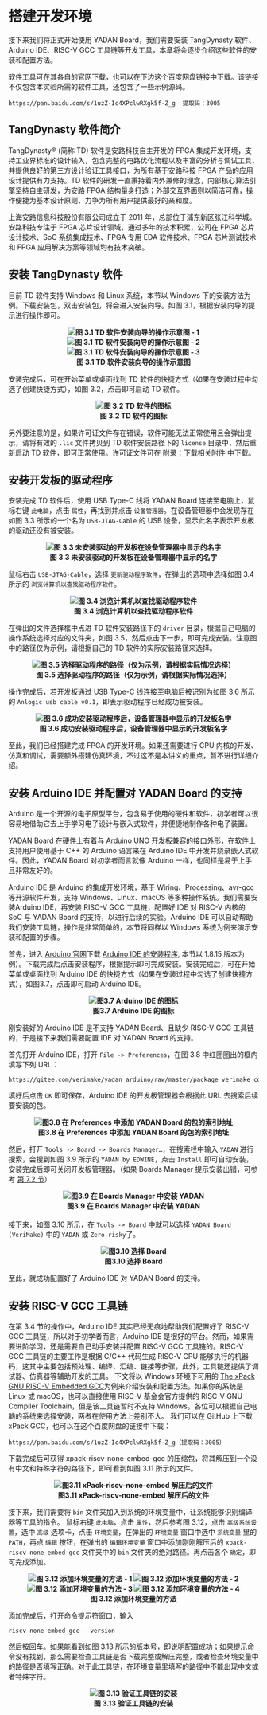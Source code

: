 # 搭建开发环境  
接下来我们将正式开始使用 YADAN Board，我们需要安装 TangDynasty 软件、Arduino IDE、RISC-V GCC 工具链等开发工具，本章将会逐步介绍这些软件的安装和配置方法。  
  
软件工具可在其各自的官网下载，也可以在下边这个百度网盘链接中下载。该链接不仅包含本实验所需的软件工具，还包含了一些示例源码。  
  
```
https://pan.baidu.com/s/1uzZ-Ic4XPclwRXgk5f-Z_g  提取码：3005
```
  
## TangDynasty 软件简介  
TangDynasty® (简称 TD) 软件是安路科技自主开发的 FPGA 集成开发环境，支持工业界标准的设计输入，包含完整的电路优化流程以及丰富的分析与调试工具，并提供良好的第三方设计验证工具接口，为所有基于安路科技 FPGA 产品的应用设计提供有力支持。TD 软件的研发一直秉持着内外兼修的理念，内部核心算法引擎坚持自主研发，为安路 FPGA 结构量身打造；外部交互界面则以简洁可靠，操作便捷为基本设计原则，力争为所有用户提供最好的亲和度。  
  
上海安路信息科技股份有限公司成立于 2011 年，总部位于浦东新区张江科学城。安路科技专注于 FPGA 芯片设计领域，通过多年的技术积累，公司在 FPGA 芯片设计技术、SoC 系统集成技术、FPGA 专用 EDA 软件技术、FPGA 芯片测试技术和 FPGA 应用解决方案等领域均有技术突破。  
  
## 安装 TangDynasty 软件
目前 TD 软件支持 Windows 和 Linux 系统，本节以 Windows 下的安装方法为例。下载安装包，双击安装包，将会进入安装向导。如图 3.1，根据安装向导的提示进行操作即可。  
  
**<center>![图 3.1 TD 软件安装向导的操作示意图 - 1](imgs/img_03_01.png)  
![图 3.1 TD 软件安装向导的操作示意图 - 2](imgs/img_03_02.png)  
![图 3.1 TD 软件安装向导的操作示意图 - 3](imgs/img_03_03.png)  
图 3.1 TD 软件安装向导的操作示意图</center>**
  
安装完成后，可在开始菜单或桌面找到 TD 软件的快捷方式（如果在安装过程中勾选了创建快捷方式），如图 3.2，点击即可启动 TD 软件。  
  
**<center>![图 3.2 TD 软件的图标](imgs/img_03_04.png)  
图 3.2 TD 软件的图标</center>**
  
另外要注意的是，如果许可证文件存在错误，软件可能无法正常使用且会弹出提示，请将有效的 `.lic` 文件拷贝到 TD 软件安装路径下的 `license` 目录中，然后重新启动 TD 软件，即可正常使用。许可证文件可在 [附录：下载相关附件](chap8.html#) 中下载。  
  
## 安装开发板的驱动程序
安装完成 TD 软件后，使用 USB Type-C 线将 YADAN Board 连接至电脑上，鼠标右键 `此电脑`，点击 `属性`，再找到并点击 `设备管理器`。在设备管理器中会发现存在如图 3.3 所示的一个名为 `USB-JTAG-Cable` 的 USB 设备，显示此名字表示开发板的驱动还没有被安装。  

**<center>![图 3.3 未安装驱动的开发板在设备管理器中显示的名字](imgs/img_03_05.png)  
图 3.3 未安装驱动的开发板在设备管理器中显示的名字</center>**  

鼠标右击 `USB-JTAG-Cable`，选择 `更新驱动程序软件`，在弹出的选项中选择如图 3.4 所示的 `浏览计算机以查找驱动程序软件`。  
  
**<center>![图 3.4 浏览计算机以查找驱动程序软件](imgs/img_03_06.png)  
图 3.4 浏览计算机以查找驱动程序软件</center>**  

在弹出的文件选择框中点进 TD 软件安装路径下的 `driver` 目录，根据自己电脑的操作系统选择对应的文件夹，如图 3.5，然后点击下一步，即可完成安装。注意图中的路径仅为示例，请根据自己的 TD 软件的实际安装路径来选择。  

**<center>![图 3.5 选择驱动程序的路径（仅为示例，请根据实际情况选择）](imgs/img_03_07.png)  
图 3.5 选择驱动程序的路径（仅为示例，请根据实际情况选择）</center>**  

操作完成后，若开发板通过 USB Type-C 线连接至电脑后被识别为如图 3.6 所示的 `Anlogic usb cable v0.1`，即表示驱动程序已经成功被安装。  

**<center>![图 3.6 成功安装驱动程序后，设备管理器中显示的开发板名字](imgs/img_03_08.png)  
图 3.6 成功安装驱动程序后，设备管理器中显示的开发板名字</center>**

至此，我们已经搭建完成 FPGA 的开发环境。如果还需要进行 CPU 内核的开发、仿真和调试，需要额外搭建仿真环境，不过这不是本讲义的重点，暂不进行详细介绍。  
  
  
## 安装 Arduino IDE 并配置对 YADAN Board 的支持
Arduino 是一个开源的电子原型平台，包含易于使用的硬件和软件，初学者可以很容易地借助它去上手学习电子设计与嵌入式软件，并便捷地制作各种电子装置。  
  
YADAN Board 在硬件上有着与 Arduino UNO 开发板兼容的接口外形，在软件上支持用户使用基于 C++ 的 Arduino 语言来在 Arduino IDE 中开发并烧录嵌入式软件。因此，YADAN Board 对初学者而言就像 Arduino 一样，也同样是易于上手且非常友好的。  
  
Arduino IDE 是 Arduino 的集成开发环境，基于 Wiring、Processing、avr-gcc 等开源软件开发，支持 Windows、Linux、macOS 等多种操作系统。我们需要安装Arduino IDE，再安装 RISC-V GCC 工具链，配置好 IDE 对 RISC-V 内核的 SoC 与 YADAN Board 的支持，以进行后续的实验。Arduino IDE 可以自动帮助我们安装工具链，操作是非常简单的，本节将同样以 Windows 系统为例来演示安装和配置的步骤。  
  

首先，进入 [Arduino 官网](https://www.arduino.cc/)下载 [Arduino IDE 的安装程序](https://www.arduino.cc/en/software/), 本节以 1.8.15 版本为例）。下载完成后点击安装程序，根据提示即可完成安装。安装完成后，可在开始菜单或桌面找到 Arduino IDE 的快捷方式（如果在安装过程中勾选了创建快捷方式），如图3.7，点击即可启动 Arduino IDE。  
  
**<center>![图3.7 Arduino IDE 的图标](imgs/img_03_09.png)  
图3.7 Arduino IDE 的图标</center>**  

刚安装好的 Arduino IDE 是不支持 YADAN Board、且缺少 RISC-V GCC 工具链的，于是接下来我们需要配置 IDE 对 YADAN Board 的支持。  
  

首先打开 Arduino IDE，打开 `File -> Preferences`，在图 3.8 中红圈圈出的框内填写下列 URL：
```
https://gitee.com/verimake/yadan_arduino/raw/master/package_verimake_core_index.json
```
填好后点击 `OK` 即可保存，Arduino IDE 的开发板管理器会根据此 URL 去搜索后续要安装的包。  
  
**<center>![图3.8 在 Preferences 中添加 YADAN Board 的包的索引地址](imgs/img_03_10.png)  
图3.8 在 Preferences 中添加 YADAN Board 的包的索引地址</center>**  

然后，打开 `Tools -> Board -> Boards Manager…`，在搜索栏中输入 `YADAN` 进行搜索，会搜到如图 3.9 所示的 `YADAN by EDWINE`，点击 `Install` 即可自动安装，安装完成后即可关闭开发板管理器。（如果 Boards Manager 提示安装出错，可参考 [第 7.2 节](chap7.html#boards-manager-yadan)）  
  
**<center>![图3.9 在 Boards Manager 中安装 YADAN](imgs/img_03_11.png)  
图3.9 在 Boards Manager 中安装 YADAN</center>**  
接下来，如图 3.10 所示，在 `Tools -> Board` 中就可以选择 `YADAN Board (VeriMake)` 中的 `YADAN` 或 `Zero-risky`了。  
  
**<center>![图3.10 选择 Board](imgs/img_03_12.png)  
图3.10 选择 Board</center>**  

至此，就成功配置好了 Arduino IDE 对 YADAN Board 的支持。  
  

## 安装 RISC-V GCC 工具链
在第 3.4 节的操作中，Arduino IDE 其实已经无痕地帮助我们配置好了 RISC-V GCC 工具链，所以对于初学者而言，Arduino IDE 是很好的平台。然而，如果需要进阶学习，还是需要自己动手安装并配置 RISC-V GCC 工具链的。RISC-V GCC 工具链的主要工作是根据 C/C++ 代码生成 RISC-V CPU 能够执行的机器码，这其中主要包括预处理、编译、汇编、链接等步骤，此外，工具链还提供了调试器、仿真器等辅助开发的工具。
下文将以 Windows 环境下可用的 [The xPack GNU RISC-V Embedded GCC](https://github.com/xpack-dev-tools/riscv-none-embed-gcc-xpack)为例来介绍安装和配置方法。如果你的系统是 Linux 或 macOS，也可以直接使用 RISC-V 基金会官方提供的 RISC-V GNU Compiler Toolchain，但是该工具链暂时不支持 Windows。各位可以根据自己电脑的系统来选择安装，两者在使用方法上差别不大。
我们可以在 GitHub 上下载 xPack GCC，也可以在这个百度网盘的链接中下载：
```
https://pan.baidu.com/s/1uzZ-Ic4XPclwRXgk5f-Z_g（提取码：3005）
```
下载完成后可获得 xpack-riscv-none-embed-gcc 的压缩包，将其解压到一个没有中文和特殊字符的路径下，即可看到如图 3.11 所示的文件。

**<center>![图3.11 xPack-riscv-none-embed 解压后的文件](imgs/img_03_13.png)  
图3.11 xPack-riscv-none-embed 解压后的文件</center>**  

接下来，我们需要将 `bin` 文件夹加入到系统的环境变量中，让系统能够识别编译器等工具的指令。
鼠标右键 `此电脑`，点击 `属性`，然后参考图 3.12，点击 `高级系统设置`，选中 `高级` 选项卡，点击 `环境变量`，在弹出的 `环境变量` 窗口中选中 `系统变量` 里的 `PATH`，再点 `编辑` 按钮，在弹出的 `编辑环境变量` 窗口中添加刚刚解压后的 `xpack-riscv-none-embed-gcc` 文件夹中的 `bin` 文件夹的绝对路径。再点击各个 `确定`，即可完成添加。
 
   
**<center>![图 3.12 添加环境变量的方法 - 1](imgs/img_03_14.png)
![图 3.12 添加环境变量的方法 - 2](imgs/img_03_15.png) ![图 3.12 添加环境变量的方法 - 3](imgs/img_03_16.png)
![图 3.12 添加环境变量的方法 - 4](imgs/img_03_17.png)  
图 3.12 添加环境变量的方法</center>**  

添加完成后，打开命令提示符窗口，输入  
```
riscv-none-embed-gcc --version
```
然后按回车。如果能看到如图 3.13 所示的版本号，即说明配置成功；如果提示命令没有找到，那么需要检查工具链是否下载完整或解压完整，或者检查环境变量中的路径是否填写正确。对于此工具链，在环境变量里填写的路径中不能出现中文或者特殊字符。

**<center>![图 3.13 验证工具链的安装](imgs/img_03_18.png)  
图 3.13 验证工具链的安装</center>**  

